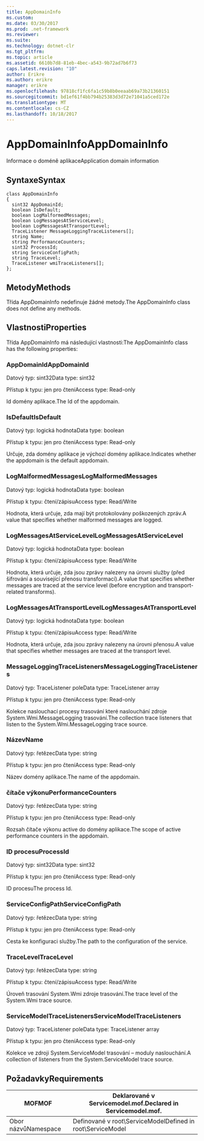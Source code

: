 ```yaml
---
title: AppDomainInfo
ms.custom: 
ms.date: 03/30/2017
ms.prod: .net-framework
ms.reviewer: 
ms.suite: 
ms.technology: dotnet-clr
ms.tgt_pltfrm: 
ms.topic: article
ms.assetid: 6610b7d8-81eb-4bec-a543-9b72ad7b6f73
caps.latest.revision: "10"
author: Erikre
ms.author: erikre
manager: erikre
ms.openlocfilehash: 97818cf1fc6fa1c59b8b0eeaab69a73b21360151
ms.sourcegitcommit: bd1ef61f4bb794b25383d3d72e71041a5ced172e
ms.translationtype: MT
ms.contentlocale: cs-CZ
ms.lasthandoff: 10/18/2017
---
```

# <a name="appdomaininfo"></a><span data-ttu-id="74bfc-102">AppDomainInfo</span><span class="sxs-lookup"><span data-stu-id="74bfc-102">AppDomainInfo</span></span>
<span data-ttu-id="74bfc-103">Informace o doméně aplikace</span><span class="sxs-lookup"><span data-stu-id="74bfc-103">Application domain information</span></span>  
  
## <a name="syntax"></a><span data-ttu-id="74bfc-104">Syntaxe</span><span class="sxs-lookup"><span data-stu-id="74bfc-104">Syntax</span></span>  
  
```  
class AppDomainInfo  
{  
  sint32 AppDomainId;  
  boolean IsDefault;  
  boolean LogMalformedMessages;  
  boolean LogMessagesAtServiceLevel;  
  boolean LogMessagesAtTransportLevel;  
  TraceListener MessageLoggingTraceListeners[];  
  string Name;  
  string PerformanceCounters;  
  sint32 ProcessId;  
  string ServiceConfigPath;  
  string TraceLevel;  
  TraceListener wmiTraceListeners[];  
};  
```  
  
## <a name="methods"></a><span data-ttu-id="74bfc-105">Metody</span><span class="sxs-lookup"><span data-stu-id="74bfc-105">Methods</span></span>  
 <span data-ttu-id="74bfc-106">Třída AppDomainInfo nedefinuje žádné metody.</span><span class="sxs-lookup"><span data-stu-id="74bfc-106">The AppDomainInfo class does not define any methods.</span></span>  
  
## <a name="properties"></a><span data-ttu-id="74bfc-107">Vlastnosti</span><span class="sxs-lookup"><span data-stu-id="74bfc-107">Properties</span></span>  
 <span data-ttu-id="74bfc-108">Třída AppDomainInfo má následující vlastnosti:</span><span class="sxs-lookup"><span data-stu-id="74bfc-108">The AppDomainInfo class has the following properties:</span></span>  
  
### <a name="appdomainid"></a><span data-ttu-id="74bfc-109">AppDomainId</span><span class="sxs-lookup"><span data-stu-id="74bfc-109">AppDomainId</span></span>  
 <span data-ttu-id="74bfc-110">Datový typ: sint32</span><span class="sxs-lookup"><span data-stu-id="74bfc-110">Data type: sint32</span></span>  
  
 <span data-ttu-id="74bfc-111">Přístup k typu: jen pro čtení</span><span class="sxs-lookup"><span data-stu-id="74bfc-111">Access type: Read-only</span></span>  
  
 <span data-ttu-id="74bfc-112">Id domény aplikace.</span><span class="sxs-lookup"><span data-stu-id="74bfc-112">The Id of the appdomain.</span></span>  
  
### <a name="isdefault"></a><span data-ttu-id="74bfc-113">IsDefault</span><span class="sxs-lookup"><span data-stu-id="74bfc-113">IsDefault</span></span>  
 <span data-ttu-id="74bfc-114">Datový typ: logická hodnota</span><span class="sxs-lookup"><span data-stu-id="74bfc-114">Data type: boolean</span></span>  
  
 <span data-ttu-id="74bfc-115">Přístup k typu: jen pro čtení</span><span class="sxs-lookup"><span data-stu-id="74bfc-115">Access type: Read-only</span></span>  
  
 <span data-ttu-id="74bfc-116">Určuje, zda domény aplikace je výchozí domény aplikace.</span><span class="sxs-lookup"><span data-stu-id="74bfc-116">Indicates whether the appdomain is the default appdomain.</span></span>  
  
### <a name="logmalformedmessages"></a><span data-ttu-id="74bfc-117">LogMalformedMessages</span><span class="sxs-lookup"><span data-stu-id="74bfc-117">LogMalformedMessages</span></span>  
 <span data-ttu-id="74bfc-118">Datový typ: logická hodnota</span><span class="sxs-lookup"><span data-stu-id="74bfc-118">Data type: boolean</span></span>  
  
 <span data-ttu-id="74bfc-119">Přístup k typu: čtení/zápisu</span><span class="sxs-lookup"><span data-stu-id="74bfc-119">Access type: Read/Write</span></span>  
  
 <span data-ttu-id="74bfc-120">Hodnota, která určuje, zda mají být protokolovány poškozených zpráv.</span><span class="sxs-lookup"><span data-stu-id="74bfc-120">A value that specifies whether malformed messages are logged.</span></span>  
  
### <a name="logmessagesatservicelevel"></a><span data-ttu-id="74bfc-121">LogMessagesAtServiceLevel</span><span class="sxs-lookup"><span data-stu-id="74bfc-121">LogMessagesAtServiceLevel</span></span>  
 <span data-ttu-id="74bfc-122">Datový typ: logická hodnota</span><span class="sxs-lookup"><span data-stu-id="74bfc-122">Data type: boolean</span></span>  
  
 <span data-ttu-id="74bfc-123">Přístup k typu: čtení/zápisu</span><span class="sxs-lookup"><span data-stu-id="74bfc-123">Access type: Read/Write</span></span>  
  
 <span data-ttu-id="74bfc-124">Hodnota, která určuje, zda jsou zprávy nalezeny na úrovni služby (před šifrování a související přenosu transformací).</span><span class="sxs-lookup"><span data-stu-id="74bfc-124">A value that specifies whether messages are traced at the service level (before encryption and transport-related transforms).</span></span>  
  
### <a name="logmessagesattransportlevel"></a><span data-ttu-id="74bfc-125">LogMessagesAtTransportLevel</span><span class="sxs-lookup"><span data-stu-id="74bfc-125">LogMessagesAtTransportLevel</span></span>  
 <span data-ttu-id="74bfc-126">Datový typ: logická hodnota</span><span class="sxs-lookup"><span data-stu-id="74bfc-126">Data type: boolean</span></span>  
  
 <span data-ttu-id="74bfc-127">Přístup k typu: čtení/zápisu</span><span class="sxs-lookup"><span data-stu-id="74bfc-127">Access type: Read/Write</span></span>  
  
 <span data-ttu-id="74bfc-128">Hodnota, která určuje, zda jsou zprávy nalezeny na úrovni přenosu.</span><span class="sxs-lookup"><span data-stu-id="74bfc-128">A value that specifies whether messages are traced at the transport level.</span></span>  
  
### <a name="messageloggingtracelisteners"></a><span data-ttu-id="74bfc-129">MessageLoggingTraceListeners</span><span class="sxs-lookup"><span data-stu-id="74bfc-129">MessageLoggingTraceListeners</span></span>  
 <span data-ttu-id="74bfc-130">Datový typ: TraceListener pole</span><span class="sxs-lookup"><span data-stu-id="74bfc-130">Data type: TraceListener array</span></span>  
  
 <span data-ttu-id="74bfc-131">Přístup k typu: jen pro čtení</span><span class="sxs-lookup"><span data-stu-id="74bfc-131">Access type: Read-only</span></span>  
  
 <span data-ttu-id="74bfc-132">Kolekce naslouchací procesy trasování které naslouchání zdroje System.Wmi.MessageLogging trasování.</span><span class="sxs-lookup"><span data-stu-id="74bfc-132">The collection trace listeners that listen to the System.Wmi.MessageLogging trace source.</span></span>  
  
### <a name="name"></a><span data-ttu-id="74bfc-133">Název</span><span class="sxs-lookup"><span data-stu-id="74bfc-133">Name</span></span>  
 <span data-ttu-id="74bfc-134">Datový typ: řetězec</span><span class="sxs-lookup"><span data-stu-id="74bfc-134">Data type: string</span></span>  
  
 <span data-ttu-id="74bfc-135">Přístup k typu: jen pro čtení</span><span class="sxs-lookup"><span data-stu-id="74bfc-135">Access type: Read-only</span></span>  
  
 <span data-ttu-id="74bfc-136">Název domény aplikace.</span><span class="sxs-lookup"><span data-stu-id="74bfc-136">The name of the appdomain.</span></span>  
  
### <a name="performancecounters"></a><span data-ttu-id="74bfc-137">čítače výkonu</span><span class="sxs-lookup"><span data-stu-id="74bfc-137">PerformanceCounters</span></span>  
 <span data-ttu-id="74bfc-138">Datový typ: řetězec</span><span class="sxs-lookup"><span data-stu-id="74bfc-138">Data type: string</span></span>  
  
 <span data-ttu-id="74bfc-139">Přístup k typu: jen pro čtení</span><span class="sxs-lookup"><span data-stu-id="74bfc-139">Access type: Read-only</span></span>  
  
 <span data-ttu-id="74bfc-140">Rozsah čítače výkonu active do domény aplikace.</span><span class="sxs-lookup"><span data-stu-id="74bfc-140">The scope of active performance counters in the appdomain.</span></span>  
  
### <a name="processid"></a><span data-ttu-id="74bfc-141">ID procesu</span><span class="sxs-lookup"><span data-stu-id="74bfc-141">ProcessId</span></span>  
 <span data-ttu-id="74bfc-142">Datový typ: sint32</span><span class="sxs-lookup"><span data-stu-id="74bfc-142">Data type: sint32</span></span>  
  
 <span data-ttu-id="74bfc-143">Přístup k typu: jen pro čtení</span><span class="sxs-lookup"><span data-stu-id="74bfc-143">Access type: Read-only</span></span>  
  
 <span data-ttu-id="74bfc-144">ID procesu</span><span class="sxs-lookup"><span data-stu-id="74bfc-144">The process Id.</span></span>  
  
### <a name="serviceconfigpath"></a><span data-ttu-id="74bfc-145">ServiceConfigPath</span><span class="sxs-lookup"><span data-stu-id="74bfc-145">ServiceConfigPath</span></span>  
 <span data-ttu-id="74bfc-146">Datový typ: řetězec</span><span class="sxs-lookup"><span data-stu-id="74bfc-146">Data type: string</span></span>  
  
 <span data-ttu-id="74bfc-147">Přístup k typu: jen pro čtení</span><span class="sxs-lookup"><span data-stu-id="74bfc-147">Access type: Read-only</span></span>  
  
 <span data-ttu-id="74bfc-148">Cesta ke konfiguraci služby.</span><span class="sxs-lookup"><span data-stu-id="74bfc-148">The path to the configuration of the service.</span></span>  
  
### <a name="tracelevel"></a><span data-ttu-id="74bfc-149">TraceLevel</span><span class="sxs-lookup"><span data-stu-id="74bfc-149">TraceLevel</span></span>  
 <span data-ttu-id="74bfc-150">Datový typ: řetězec</span><span class="sxs-lookup"><span data-stu-id="74bfc-150">Data type: string</span></span>  
  
 <span data-ttu-id="74bfc-151">Přístup k typu: čtení/zápisu</span><span class="sxs-lookup"><span data-stu-id="74bfc-151">Access type: Read/Write</span></span>  
  
 <span data-ttu-id="74bfc-152">Úroveň trasování System.Wmi zdroje trasování.</span><span class="sxs-lookup"><span data-stu-id="74bfc-152">The trace level of the System.Wmi trace source.</span></span>  
  
### <a name="servicemodeltracelisteners"></a><span data-ttu-id="74bfc-153">ServiceModelTraceListeners</span><span class="sxs-lookup"><span data-stu-id="74bfc-153">ServiceModelTraceListeners</span></span>  
 <span data-ttu-id="74bfc-154">Datový typ: TraceListener pole</span><span class="sxs-lookup"><span data-stu-id="74bfc-154">Data type: TraceListener array</span></span>  
  
 <span data-ttu-id="74bfc-155">Přístup k typu: jen pro čtení</span><span class="sxs-lookup"><span data-stu-id="74bfc-155">Access type: Read-only</span></span>  
  
 <span data-ttu-id="74bfc-156">Kolekce ve zdroji System.ServiceModel trasování – moduly naslouchání.</span><span class="sxs-lookup"><span data-stu-id="74bfc-156">A collection of listeners from the System.ServiceModel trace source.</span></span>  
  
## <a name="requirements"></a><span data-ttu-id="74bfc-157">Požadavky</span><span class="sxs-lookup"><span data-stu-id="74bfc-157">Requirements</span></span>  
  
|<span data-ttu-id="74bfc-158">MOF</span><span class="sxs-lookup"><span data-stu-id="74bfc-158">MOF</span></span>|<span data-ttu-id="74bfc-159">Deklarované v Servicemodel.mof.</span><span class="sxs-lookup"><span data-stu-id="74bfc-159">Declared in Servicemodel.mof.</span></span>|  
|---------|-----------------------------------|  
|<span data-ttu-id="74bfc-160">Obor názvů</span><span class="sxs-lookup"><span data-stu-id="74bfc-160">Namespace</span></span>|<span data-ttu-id="74bfc-161">Definované v root\ServiceModel</span><span class="sxs-lookup"><span data-stu-id="74bfc-161">Defined in root\ServiceModel</span></span>|
